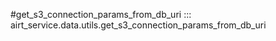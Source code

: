#get_s3_connection_params_from_db_uri
::: airt_service.data.utils.get_s3_connection_params_from_db_uri
